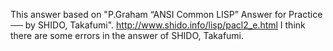 This answer based on "P.Graham “ANSI Common LISP” Answer for Practice ── by SHIDO, Takafumi".
http://www.shido.info/lisp/pacl2_e.html
I think there are some errors in the answer of SHIDO, Takafumi.
